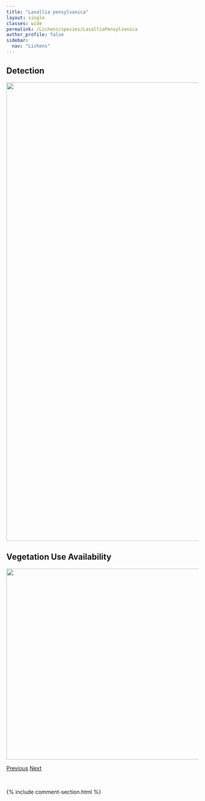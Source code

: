 ```yaml
---
title: "Lasallia pensylvanica"
layout: single
classes: wide
permalink: /Lichens/species/LasalliaPensylvanica
author_profile: false
sidebar:
  nav: "Lichens"
---
```


<h2>Detection</h2>

<a href="https://drive.google.com/uc?export=view&id=1I6onqUqIo9gZ3VY9ibTI52Yy9mbG77l_">
<img src="https://drive.google.com/uc?export=view&id=1I6onqUqIo9gZ3VY9ibTI52Yy9mbG77l_" height = "1200" width = "800">
</a>


<h2>Vegetation Use Availability</h2>

<a href="https://drive.google.com/uc?export=view&id=1uE_gxtx-zyTnT2GF8XnGlUq-C9xXqUY2">
<img src="https://drive.google.com/uc?export=view&id=1uE_gxtx-zyTnT2GF8XnGlUq-C9xXqUY2" height = "500" width = "1000">
</a>


<a href="/DevelopmentWebsite/Lichens/species/KaernefeltiaMerrillii" class="pagination--pager" title="Kaernefeltia merrillii">Previous</a> <a href="/DevelopmentWebsite/Lichens/species/LathagriumFuscovirens" class="pagination--pager" title="Lathagrium fuscovirens">Next</a>

<p>&nbsp;</p>

{% include comment-section.html %}
